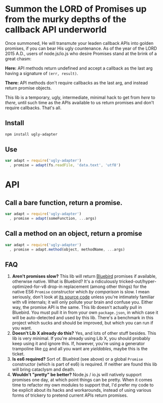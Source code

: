 # Summon the LORD of Promises up from the murky depths of the callback API underworld

Once summoned, He will transmute your leaden callback APIs into golden promises, if you can bear His ugly countenance.
As of the year of the LORD 2015 A.D., users of node.js/io.js who desire Promises stand at the brink of a great chasm:

**Here:**
API methods return undefined and accept a callback as the last arg having a signature of `(err, result)`.

**There:**
API methods don't require callbacks as the last arg, and instead return promise objects.

This lib is a temporary, ugly, intermediate, minimal hack to get from *here* to *there*, until such time as the APIs available to us return promises and don't require callbacks.
That's all.

## Install

```bash
npm install ugly-adapter
```

## Use

```js
var adapt = require('ugly-adapter')
  , promise = adapt(fs.readFile, 'data.text', 'utf8')
```

# API

## Call a bare function, return a promise.

```js
var adapt = require('ugly-adapter')
  , promise = adapt(someFunction, ...args)
```

## Call a method on an object, return a promise

```js
var adapt = require('ugly-adapter')
  , promise = adapt.method(object, methodName, ...args)
```

## FAQ

 1. **Aren't promises slow?** This lib will return [Bluebird](https://www.npmjs.com/package/bluebird) promises if available, otherwise native. What is Bluebird? It's a ridiculously tricked-out/hyper-optimized-for-v8 drop-in replacement (among other things) for the native ES6 `Promise` constructor which *by comparison* is slow. I mean seriously, don't look at [its source code](https://github.com/petkaantonov/bluebird/blob/master/src/promise.js) unless you're intimately familiar with v8 internals; it will only pollute your brain and confuse you. Either way, the promise API is the same. This lib doesn't actually pull in Bluebird. You must pull it in from your own `package.json`, in which case it will be auto-detected and used by this lib. There's a benchmark in this project which sucks and should be improved, but which you can run if you want.
 2. **Doesn't Lib X already do this?** Yes, and lots of other stuff besides. This lib is very minimal. If you're already using Lib X, you should probably keep using it and ignore this. If, however, you're using a generator trampoline like [co](https://www.npmjs.com/package/co) and all you want are *yieldables*, maybe this is the ticket.
 3. **Is es6 required?** Sort of. Bluebird (see above) or a global `Promise` constructor (which is part of es6) is required. If neither are found this lib will bring cataclysm and death.
 4. **Wouldn't "pretty" be better?** Node.js / io.js will natively support promises one day, at which point things can be pretty. When it comes time to refactor my own modules to support that, I'd prefer my code to be explicit about its hacks and workarounds, instead of using various forms of trickery to pretend current APIs return promises.